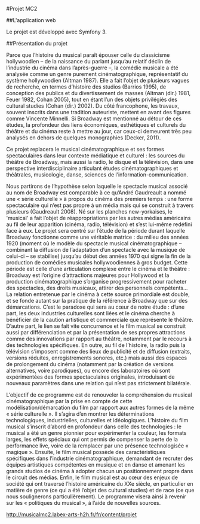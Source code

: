 #Projet MC2

##L'application web

Le projet est développé avec Symfony 3.


##Présentation du projet

Parce que l’histoire du musical paraît épouser celle du classicisme hollywoodien – de la naissance du parlant jusqu’au relatif déclin de l’industrie du cinéma dans l’après-guerre –, la comédie musicale a été analysée comme un genre purement cinématographique, représentatif du système hollywoodien (Altman 1987). Elle a fait l’objet de plusieurs vagues de recherche, en termes d’histoire des studios (Barrios 1995), de conception des publics et du divertissement de masses (Altman (dir.) 1981, Feuer 1982, Cohan 2005), tout en étant l’un des objets privilégiés des cultural studies (Cohan (dir.) 2002). Du côté francophone, les travaux, souvent inscrits dans une tradition auteuriste, mettent en avant des figures comme Vincente Minnelli. Si Broadway est mentionné au détour de ces études, la profondeur des liens économiques, esthétiques et culturels du théâtre et du cinéma reste à mettre au jour, car ceux-ci demeurent très peu analysés en dehors de quelques monographies (Decker, 2011).
 
Ce projet replacera le musical cinématographique et ses formes spectaculaires dans leur contexte médiatique et culturel : les sources du théâtre de Broadway, mais aussi la radio, le disque et la télévision, dans une perspective interdisciplinaire articulant études cinématographiques et théâtrales, musicologie, danse, sciences de l’information-communication.
 
Nous partirons de l’hypothèse selon laquelle le spectacle musical associé au nom de Broadway est comparable à ce qu’André Gaudreault a nommé une « série culturelle » à propos du cinéma des premiers temps : une forme spectaculaire qui n’est pas propre à un média mais qui se construit à travers plusieurs (Gaudreault 2008). Né sur les planches new-yorkaises, le 'musical' a fait l’objet de réappropriations par les autres médias américains au fil de leur apparition (cinéma, radio, télévision) et s’est lui-même redéfini face à eux. Le projet sera centré sur l’étude de la période durant laquelle Broadway fonctionne comme une véritable matrice : du milieu des années 1920 (moment où le modèle du spectacle musical cinématographique – combinant la diffusion de l’adaptation d’un spectacle avec la musique de celui-ci – se stabilise) jusqu’au début des années 1970 qui signe la fin de la production de comédies musicales hollywoodiennes à gros budget.
Cette période est celle d’une articulation complexe entre le cinéma et le théâtre : Broadway est l’origine d’attractions majeures pour Hollywood et la production cinématographique s’organise progressivement pour racheter des spectacles, des droits musicaux, attirer des personnels compétents... La relation entretenue par le cinéma à cette source primordiale est double, et se fonde autant sur la pratique de la référence à Broadway que sur des démarcations. C’est le paradoxe qui sera au cœur de notre étude : d’une part, les deux industries culturelles sont liées et le cinéma cherche à bénéficier de la caution artistique et commerciale que représente le théâtre. D’autre part, le lien se fait vite concurrence et le film musical se construit aussi par différenciation et par la présentation de ses propres attractions comme des innovations par rapport au théâtre, notamment par le recours à des technologies spécifiques. En outre, au fil de l’histoire, la radio puis la télévision s’imposent comme des lieux de publicité et de diffusion (extraits, versions réduites, enregistrements sonores, etc.) mais aussi des espaces de prolongement du cinéma (notamment par la création de versions alternatives, voire parodiques), ou encore des laboratoires où sont expérimentées des formes spectaculaires originales, introduisant de nouveaux paramètres dans une relation qui n’est pas strictement bilatérale.
 
L’objectif de ce programme est de renouveler la compréhension du musical cinématographique par la prise en compte de cette modélisation/démarcation du film par rapport aux autres formes de la même « série culturelle ». Il s’agira d’en montrer les déterminations technologiques, industrielles, culturelles et idéologiques. L’histoire du film musical s’inscrit d’abord en profondeur dans celle des technologies : le musical a été un genre pionnier pour expérimenter la couleur, les formats larges, les effets spéciaux qui ont permis de compenser la perte de la performance live, voire de la remplacer par une présence technologisée « magique ». Ensuite, le film musical possède des caractéristiques spécifiques dans l’industrie cinématographique, demandant de recruter des équipes artistiques compétentes en musique et en danse et amenant les grands studios de cinéma à adopter chacun un positionnement propre dans le circuit des médias. Enfin, le film musical est au cœur des enjeux de société qui ont traversé l’histoire américaine du XXe siècle, en particulier en matière de genre (ce qui a été l’objet des cultural studies) et de race (ce que nous soulignerons particulièrement). Le programme visera ainsi à revenir sur les « politiques du musical », à l’aide de nouvelles sources.

http://musicalmc2.labex-arts-h2h.fr/fr/content/projet